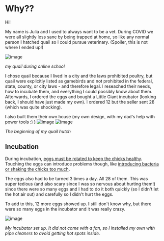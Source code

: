 # Why??

Hi!

My name is Julia and I used to always want to be a vet. During COVID we were all slightly less sane by being trapped at home, so like any normal person I hatched quail so I could pursue veterinary. (Spoiler, this is not where I ended up!)


![image](https://github.com/user-attachments/assets/118e72bc-5f02-4234-ab5a-4ed7e0ec5dca)

*my quail during online school*

I chose quail because I lived in a city and the laws prohibited poultry, but quail were explicitly listed as gamebirds and not prohibited in the federal, state, county, or city laws - and therefore legal. I reseached their needs, how to incubate them, and everything I could possibly know about them. Afterwards, I ordered the eggs and bought a Little Giant incubator (looking back, I should have just made my own). I ordered 12 but the seller sent 28 (which was quite shocking).

I also built them their own house (my own design, with my dad's help with power tools :) )
![image](https://github.com/user-attachments/assets/7634ebf3-a8e2-4f5a-a8a4-d1118f0d9b56)
![image](https://github.com/user-attachments/assets/0a97051f-d2ef-444f-8908-fa5bdbb0b65e)

*The beginning of my quail hutch*

## Incubation
During incubation, [eggs must be rotated to keep the chicks healthy](https://www.brinsea.com/t-turningeggs.aspx). Touching the eggs can introduce problems though, like [introducing bacteria or shaking the chicks too much](https://incubatorwarehouse.com/pages/incubating-eggs-hard-questions). 

The eggs also had to be turned 3 times a day. All 28 of them. This was super tedious (and also scary since I was so nervous about hurting them!) since there were so many eggs and I had to do it both quickly (so I didn't let the hot air out) and carefully so I didn't hurt the eggs.

To add to this, 12 more eggs showed up. I still don't know why, but there were so many eggs in the incubator and it was really crazy.

![image](https://github.com/user-attachments/assets/8ef6e743-fa5a-48fc-b287-0391d568bdb0)

*My incubator set up. It did not come with a fan, so I installed my own with pipe cleaners to avoid getting hot spots inside.*


